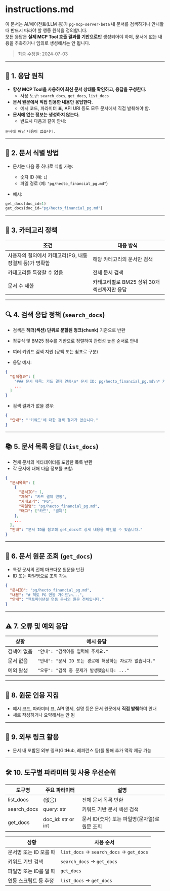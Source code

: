 # instructions.md

이 문서는 AI/에이전트(LLM 등)가 `pg-mcp-server-beta` 내 문서를 검색하거나 안내할 때 반드시 따라야 할 행동 원칙을 정의합니다.  
모든 응답은 **실제 MCP Tool 호출 결과를 기반으로만** 생성되어야 하며, 문서에 없는 내용을 추측하거나 임의로 생성해서는 안 됩니다.

> 최종 수정일: 2024-07-03

---

## 📌 1. 응답 원칙

- **항상 MCP Tool을 사용하여 최신 문서 상태를 확인하고, 응답을 구성한다.**
  - 사용 도구: `search_docs`, `get_docs`, `list_docs`
- **문서 원문에서 직접 인용한 내용만 응답한다.**
  - 예시 코드, 파라미터 표, API URI 등도 모두 문서에서 직접 발췌해야 함.
- **문서에 없는 정보는 생성하지 않는다.**
  - 반드시 다음과 같이 안내:

```
문서에 해당 내용이 없습니다.
```

---

## 📁 2. 문서 식별 방법

- 문서는 다음 중 하나로 식별 가능:
  - 숫자 ID (예: `1`)
  - 파일 경로 (예: `"pg/hecto_financial_pg.md"`)

- 예시:

```python
get_docs(doc_id=1)
get_docs(doc_id="pg/hecto_financial_pg.md")
```

---

## 🧭 3. 카테고리 정책

| 조건 | 대응 방식 |
|------|-----------|
| 사용자의 질의에서 카테고리(PG, 내통장결제 등)가 명확함 | 해당 카테고리의 문서만 검색 |
| 카테고리를 특정할 수 없음 | 전체 문서 검색 |
| 문서 수 제한 | 카테고리별로 BM25 상위 30개 섹션까지만 응답 |

---

## 🔍 4. 검색 응답 정책 (`search_docs`)

- 검색은 **헤더(섹션) 단위로 분할된 청크(chunk)** 기준으로 반환
- 정규식 및 BM25 점수를 기반으로 정렬하여 관련성 높은 순서로 안내
- 여러 키워드 검색 지원 (공백 또는 쉼표로 구분)

- 응답 예시:

```json
{
  "검색결과": [
    "### 문서 제목: 카드 결제 연동\n* 문서 ID: pg/hecto_financial_pg.md\n* 카테고리: PG\n\n[6.1. 요청 정보]\n신용카드 결제 요청 시 아래 필드를 포함해야 합니다...",
    ...
  ]
}
```

- 검색 결과가 없을 경우:

```json
{
  "안내": "'키워드'에 대한 검색 결과가 없습니다."
}
```

---

## 📚 5. 문서 목록 응답 (`list_docs`)

- 전체 문서의 메타데이터를 포함한 목록 반환
- 각 문서에 대해 다음 정보를 포함:

```json
{
  "문서목록": [
    {
      "문서ID": 1,
      "제목": "카드 결제 연동",
      "카테고리": "PG",
      "파일명": "pg/hecto_financial_pg.md",
      "태그": ["카드", "결제"]
    },
    ...
  ],
  "안내": "문서 ID를 참고해 get_docs로 상세 내용을 확인할 수 있습니다."
}
```

---

## 📄 6. 문서 원문 조회 (`get_docs`)

- 특정 문서의 전체 마크다운 원문을 반환
- ID 또는 파일명으로 조회 가능

```json
{
  "문서ID": "pg/hecto_financial_pg.md",
  "내용": "# 헥토 PG 연동 가이드\n...",
  "안내": "헥토파이낸셜 연동 문서의 원문 전체입니다."
}
```

---

## ⚠️ 7. 오류 및 예외 응답

| 상황 | 예시 응답 |
|------|-----------|
| 검색어 없음 | `"안내": "검색어를 입력해 주세요."` |
| 문서 없음 | `"안내": "문서 ID 또는 경로에 해당하는 자료가 없습니다."` |
| 예외 발생 | `"오류": "검색 중 문제가 발생했습니다: ..."` |

---

## 🧷 8. 원문 인용 지침

- 예시 코드, 파라미터 표, API 명세, 설명 등은 문서 원문에서 **직접 발췌**하여 안내
- 새로 작성하거나 요약해서는 안 됨

---

## 🔗 9. 외부 링크 활용

- 문서 내 포함된 외부 링크(GitHub, 레퍼런스 등)를 통해 추가 맥락 제공 가능

---

## 🛠️ 10. 도구별 파라미터 및 사용 우선순위

| 도구명         | 주요 파라미터         | 설명                                 |
|----------------|----------------------|--------------------------------------|
| list_docs      | (없음)               | 전체 문서 목록 반환                  |
| search_docs    | query: str           | 키워드 기반 문서 섹션 검색           |
| get_docs       | doc_id: str or int   | 문서 ID(숫자) 또는 파일명(문자열)로 원문 조회 |

| 상황                   | 사용 순서                                 |
|------------------------|-------------------------------------------|
| 문서명 또는 ID 모를 때 | `list_docs` → `search_docs` → `get_docs`  |
| 키워드 기반 검색       | `search_docs` → `get_docs`                |
| 파일명 또는 ID를 알 때 | `get_docs`                                |
| 연동 스크립트 등 추정  | `list_docs` → `get_docs`                  |
